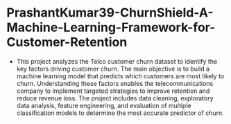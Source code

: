# PrashantKumar39-ChurnShield-A-Machine-Learning-Framework-for-Customer-Retention

- This project analyzes the Telco customer churn dataset to identify the key factors driving customer churn. The main objective is to build a machine learning model that predicts which customers are most likely to churn. Understanding these factors enables the telecommunications company to implement targeted strategies to improve retention and reduce revenue loss. The project includes data cleaning, exploratory data analysis, feature engineering, and evaluation of multiple classification models to determine the most accurate predictor of churn.
